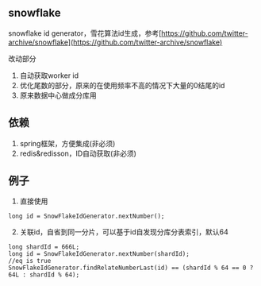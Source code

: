 ## snowflake
snowflake id generator，雪花算法id生成，参考[https://github.com/twitter-archive/snowflake](https://github.com/twitter-archive/snowflake)

改动部分
1. 自动获取worker id
2. 优化尾数的部分，原来的在使用频率不高的情况下大量的0结尾的id
3. 原来数据中心做成分库用

## 依赖
1. spring框架，方便集成(非必须)
2. redis&redisson，ID自动获取(非必须)

## 例子
1. 直接使用
```
long id = SnowFlakeIdGenerator.nextNumber();
```
2. 关联id，自省到同一分片，可以基于id自发现分库分表索引，默认64
```
long shardId = 666L;
long id = SnowFlakeIdGenerator.nextNumber(shardId);
//eq is true
SnowFlakeIdGenerator.findRelateNumberLast(id) == (shardId % 64 == 0 ? 64L : shardId % 64);
```

